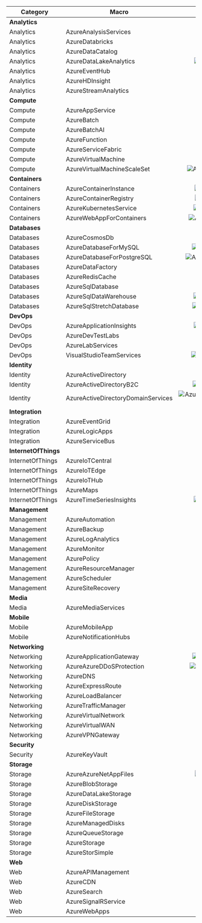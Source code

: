 Category | Macro | Color | Mono  | Url
  ---    |  ---  | :---:  | :---: | ---
**Analytics** | | | | **Analytics/all.puml**
Analytics |AzureAnalysisServices | |![AzureAnalysisServices](Analytics/AzureAnalysisServices(m).png?raw=true) |Analytics/AzureAnalysisServices.puml
Analytics |AzureDatabricks |![AzureDatabricks](Analytics/AzureDatabricks.png?raw=true) |![AzureDatabricks](Analytics/AzureDatabricks(m).png?raw=true) |Analytics/AzureDatabricks.puml
Analytics |AzureDataCatalog |![AzureDataCatalog](Analytics/AzureDataCatalog.png?raw=true) |![AzureDataCatalog](Analytics/AzureDataCatalog(m).png?raw=true) |Analytics/AzureDataCatalog.puml
Analytics |AzureDataLakeAnalytics |![AzureDataLakeAnalytics](Analytics/AzureDataLakeAnalytics.png?raw=true) |![AzureDataLakeAnalytics](Analytics/AzureDataLakeAnalytics(m).png?raw=true) |Analytics/AzureDataLakeAnalytics.puml
Analytics |AzureEventHub |![AzureEventHub](Analytics/AzureEventHub.png?raw=true) |![AzureEventHub](Analytics/AzureEventHub(m).png?raw=true) |Analytics/AzureEventHub.puml
Analytics |AzureHDInsight |![AzureHDInsight](Analytics/AzureHDInsight.png?raw=true) |![AzureHDInsight](Analytics/AzureHDInsight(m).png?raw=true) |Analytics/AzureHDInsight.puml
Analytics |AzureStreamAnalytics |![AzureStreamAnalytics](Analytics/AzureStreamAnalytics.png?raw=true) |![AzureStreamAnalytics](Analytics/AzureStreamAnalytics(m).png?raw=true) |Analytics/AzureStreamAnalytics.puml
**Compute** | | | | **Compute/all.puml**
Compute |AzureAppService |![AzureAppService](Compute/AzureAppService.png?raw=true) |![AzureAppService](Compute/AzureAppService(m).png?raw=true) |Compute/AzureAppService.puml
Compute |AzureBatch |![AzureBatch](Compute/AzureBatch.png?raw=true) |![AzureBatch](Compute/AzureBatch(m).png?raw=true) |Compute/AzureBatch.puml
Compute |AzureBatchAI |![AzureBatchAI](Compute/AzureBatchAI.png?raw=true) |![AzureBatchAI](Compute/AzureBatchAI(m).png?raw=true) |Compute/AzureBatchAI.puml
Compute |AzureFunction |![AzureFunction](Compute/AzureFunction.png?raw=true) |![AzureFunction](Compute/AzureFunction(m).png?raw=true) |Compute/AzureFunction.puml
Compute |AzureServiceFabric |![AzureServiceFabric](Compute/AzureServiceFabric.png?raw=true) |![AzureServiceFabric](Compute/AzureServiceFabric(m).png?raw=true) |Compute/AzureServiceFabric.puml
Compute |AzureVirtualMachine |![AzureVirtualMachine](Compute/AzureVirtualMachine.png?raw=true) |![AzureVirtualMachine](Compute/AzureVirtualMachine(m).png?raw=true) |Compute/AzureVirtualMachine.puml
Compute |AzureVirtualMachineScaleSet |![AzureVirtualMachineScaleSet](Compute/AzureVirtualMachineScaleSet.png?raw=true) |![AzureVirtualMachineScaleSet](Compute/AzureVirtualMachineScaleSet(m).png?raw=true) |Compute/AzureVirtualMachineScaleSet.puml
**Containers** | | | | **Containers/all.puml**
Containers |AzureContainerInstance |![AzureContainerInstance](Containers/AzureContainerInstance.png?raw=true) |![AzureContainerInstance](Containers/AzureContainerInstance(m).png?raw=true) |Containers/AzureContainerInstance.puml
Containers |AzureContainerRegistry |![AzureContainerRegistry](Containers/AzureContainerRegistry.png?raw=true) |![AzureContainerRegistry](Containers/AzureContainerRegistry(m).png?raw=true) |Containers/AzureContainerRegistry.puml
Containers |AzureKubernetesService |![AzureKubernetesService](Containers/AzureKubernetesService.png?raw=true) |![AzureKubernetesService](Containers/AzureKubernetesService(m).png?raw=true) |Containers/AzureKubernetesService.puml
Containers |AzureWebAppForContainers |![AzureWebAppForContainers](Containers/AzureWebAppForContainers.png?raw=true) |![AzureWebAppForContainers](Containers/AzureWebAppForContainers(m).png?raw=true) |Containers/AzureWebAppForContainers.puml
**Databases** | | | | **Databases/all.puml**
Databases |AzureCosmosDb |![AzureCosmosDb](Databases/AzureCosmosDb.png?raw=true) |![AzureCosmosDb](Databases/AzureCosmosDb(m).png?raw=true) |Databases/AzureCosmosDb.puml
Databases |AzureDatabaseForMySQL |![AzureDatabaseForMySQL](Databases/AzureDatabaseForMySQL.png?raw=true) |![AzureDatabaseForMySQL](Databases/AzureDatabaseForMySQL(m).png?raw=true) |Databases/AzureDatabaseForMySQL.puml
Databases |AzureDatabaseForPostgreSQL |![AzureDatabaseForPostgreSQL](Databases/AzureDatabaseForPostgreSQL.png?raw=true) |![AzureDatabaseForPostgreSQL](Databases/AzureDatabaseForPostgreSQL(m).png?raw=true) |Databases/AzureDatabaseForPostgreSQL.puml
Databases |AzureDataFactory |![AzureDataFactory](Databases/AzureDataFactory.png?raw=true) |![AzureDataFactory](Databases/AzureDataFactory(m).png?raw=true) |Databases/AzureDataFactory.puml
Databases |AzureRedisCache |![AzureRedisCache](Databases/AzureRedisCache.png?raw=true) |![AzureRedisCache](Databases/AzureRedisCache(m).png?raw=true) |Databases/AzureRedisCache.puml
Databases |AzureSqlDatabase |![AzureSqlDatabase](Databases/AzureSqlDatabase.png?raw=true) |![AzureSqlDatabase](Databases/AzureSqlDatabase(m).png?raw=true) |Databases/AzureSqlDatabase.puml
Databases |AzureSqlDataWarehouse |![AzureSqlDataWarehouse](Databases/AzureSqlDataWarehouse.png?raw=true) |![AzureSqlDataWarehouse](Databases/AzureSqlDataWarehouse(m).png?raw=true) |Databases/AzureSqlDataWarehouse.puml
Databases |AzureSqlStretchDatabase |![AzureSqlStretchDatabase](Databases/AzureSqlStretchDatabase.png?raw=true) |![AzureSqlStretchDatabase](Databases/AzureSqlStretchDatabase(m).png?raw=true) |Databases/AzureSqlStretchDatabase.puml
**DevOps** | | | | **DevOps/all.puml**
DevOps |AzureApplicationInsights |![AzureApplicationInsights](DevOps/AzureApplicationInsights.png?raw=true) |![AzureApplicationInsights](DevOps/AzureApplicationInsights(m).png?raw=true) |DevOps/AzureApplicationInsights.puml
DevOps |AzureDevTestLabs |![AzureDevTestLabs](DevOps/AzureDevTestLabs.png?raw=true) |![AzureDevTestLabs](DevOps/AzureDevTestLabs(m).png?raw=true) |DevOps/AzureDevTestLabs.puml
DevOps |AzureLabServices |![AzureLabServices](DevOps/AzureLabServices.png?raw=true) |![AzureLabServices](DevOps/AzureLabServices(m).png?raw=true) |DevOps/AzureLabServices.puml
DevOps |VisualStudioTeamServices |![VisualStudioTeamServices](DevOps/VisualStudioTeamServices.png?raw=true) |![VisualStudioTeamServices](DevOps/VisualStudioTeamServices(m).png?raw=true) |DevOps/VisualStudioTeamServices.puml
**Identity** | | | | **Identity/all.puml**
Identity |AzureActiveDirectory |![AzureActiveDirectory](Identity/AzureActiveDirectory.png?raw=true) |![AzureActiveDirectory](Identity/AzureActiveDirectory(m).png?raw=true) |Identity/AzureActiveDirectory.puml
Identity |AzureActiveDirectoryB2C |![AzureActiveDirectoryB2C](Identity/AzureActiveDirectoryB2C.png?raw=true) |![AzureActiveDirectoryB2C](Identity/AzureActiveDirectoryB2C(m).png?raw=true) |Identity/AzureActiveDirectoryB2C.puml
Identity |AzureActiveDirectoryDomainServices |![AzureActiveDirectoryDomainServices](Identity/AzureActiveDirectoryDomainServices.png?raw=true) |![AzureActiveDirectoryDomainServices](Identity/AzureActiveDirectoryDomainServices(m).png?raw=true) |Identity/AzureActiveDirectoryDomainServices.puml
**Integration** | | | | **Integration/all.puml**
Integration |AzureEventGrid |![AzureEventGrid](Integration/AzureEventGrid.png?raw=true) |![AzureEventGrid](Integration/AzureEventGrid(m).png?raw=true) |Integration/AzureEventGrid.puml
Integration |AzureLogicApps |![AzureLogicApps](Integration/AzureLogicApps.png?raw=true) |![AzureLogicApps](Integration/AzureLogicApps(m).png?raw=true) |Integration/AzureLogicApps.puml
Integration |AzureServiceBus |![AzureServiceBus](Integration/AzureServiceBus.png?raw=true) |![AzureServiceBus](Integration/AzureServiceBus(m).png?raw=true) |Integration/AzureServiceBus.puml
**InternetOfThings** | | | | **InternetOfThings/all.puml**
InternetOfThings |AzureIoTCentral | |![AzureIoTCentral](InternetOfThings/AzureIoTCentral(m).png?raw=true) |InternetOfThings/AzureIoTCentral.puml
InternetOfThings |AzureIoTEdge |![AzureIoTEdge](InternetOfThings/AzureIoTEdge.png?raw=true) |![AzureIoTEdge](InternetOfThings/AzureIoTEdge(m).png?raw=true) |InternetOfThings/AzureIoTEdge.puml
InternetOfThings |AzureIoTHub |![AzureIoTHub](InternetOfThings/AzureIoTHub.png?raw=true) |![AzureIoTHub](InternetOfThings/AzureIoTHub(m).png?raw=true) |InternetOfThings/AzureIoTHub.puml
InternetOfThings |AzureMaps |![AzureMaps](InternetOfThings/AzureMaps.png?raw=true) |![AzureMaps](InternetOfThings/AzureMaps(m).png?raw=true) |InternetOfThings/AzureMaps.puml
InternetOfThings |AzureTimeSeriesInsights |![AzureTimeSeriesInsights](InternetOfThings/AzureTimeSeriesInsights.png?raw=true) |![AzureTimeSeriesInsights](InternetOfThings/AzureTimeSeriesInsights(m).png?raw=true) |InternetOfThings/AzureTimeSeriesInsights.puml
**Management** | | | | **Management/all.puml**
Management |AzureAutomation |![AzureAutomation](Management/AzureAutomation.png?raw=true) |![AzureAutomation](Management/AzureAutomation(m).png?raw=true) |Management/AzureAutomation.puml
Management |AzureBackup |![AzureBackup](Management/AzureBackup.png?raw=true) |![AzureBackup](Management/AzureBackup(m).png?raw=true) |Management/AzureBackup.puml
Management |AzureLogAnalytics | |![AzureLogAnalytics](Management/AzureLogAnalytics(m).png?raw=true) |Management/AzureLogAnalytics.puml
Management |AzureMonitor |![AzureMonitor](Management/AzureMonitor.png?raw=true) |![AzureMonitor](Management/AzureMonitor(m).png?raw=true) |Management/AzureMonitor.puml
Management |AzurePolicy |![AzurePolicy](Management/AzurePolicy.png?raw=true) |![AzurePolicy](Management/AzurePolicy(m).png?raw=true) |Management/AzurePolicy.puml
Management |AzureResourceManager | |![AzureResourceManager](Management/AzureResourceManager(m).png?raw=true) |Management/AzureResourceManager.puml
Management |AzureScheduler |![AzureScheduler](Management/AzureScheduler.png?raw=true) |![AzureScheduler](Management/AzureScheduler(m).png?raw=true) |Management/AzureScheduler.puml
Management |AzureSiteRecovery |![AzureSiteRecovery](Management/AzureSiteRecovery.png?raw=true) |![AzureSiteRecovery](Management/AzureSiteRecovery(m).png?raw=true) |Management/AzureSiteRecovery.puml
**Media** | | | | **Media/all.puml**
Media |AzureMediaServices |![AzureMediaServices](Media/AzureMediaServices.png?raw=true) |![AzureMediaServices](Media/AzureMediaServices(m).png?raw=true) |Media/AzureMediaServices.puml
**Mobile** | | | | **Mobile/all.puml**
Mobile |AzureMobileApp |![AzureMobileApp](Mobile/AzureMobileApp.png?raw=true) |![AzureMobileApp](Mobile/AzureMobileApp(m).png?raw=true) |Mobile/AzureMobileApp.puml
Mobile |AzureNotificationHubs |![AzureNotificationHubs](Mobile/AzureNotificationHubs.png?raw=true) |![AzureNotificationHubs](Mobile/AzureNotificationHubs(m).png?raw=true) |Mobile/AzureNotificationHubs.puml
**Networking** | | | | **Networking/all.puml**
Networking |AzureApplicationGateway |![AzureApplicationGateway](Networking/AzureApplicationGateway.png?raw=true) |![AzureApplicationGateway](Networking/AzureApplicationGateway(m).png?raw=true) |Networking/AzureApplicationGateway.puml
Networking |AzureAzureDDoSProtection |![AzureAzureDDoSProtection](Networking/AzureAzureDDoSProtection.png?raw=true) |![AzureAzureDDoSProtection](Networking/AzureAzureDDoSProtection(m).png?raw=true) |Networking/AzureAzureDDoSProtection.puml
Networking |AzureDNS |![AzureDNS](Networking/AzureDNS.png?raw=true) |![AzureDNS](Networking/AzureDNS(m).png?raw=true) |Networking/AzureDNS.puml
Networking |AzureExpressRoute |![AzureExpressRoute](Networking/AzureExpressRoute.png?raw=true) |![AzureExpressRoute](Networking/AzureExpressRoute(m).png?raw=true) |Networking/AzureExpressRoute.puml
Networking |AzureLoadBalancer |![AzureLoadBalancer](Networking/AzureLoadBalancer.png?raw=true) |![AzureLoadBalancer](Networking/AzureLoadBalancer(m).png?raw=true) |Networking/AzureLoadBalancer.puml
Networking |AzureTrafficManager |![AzureTrafficManager](Networking/AzureTrafficManager.png?raw=true) |![AzureTrafficManager](Networking/AzureTrafficManager(m).png?raw=true) |Networking/AzureTrafficManager.puml
Networking |AzureVirtualNetwork |![AzureVirtualNetwork](Networking/AzureVirtualNetwork.png?raw=true) |![AzureVirtualNetwork](Networking/AzureVirtualNetwork(m).png?raw=true) |Networking/AzureVirtualNetwork.puml
Networking |AzureVirtualWAN |![AzureVirtualWAN](Networking/AzureVirtualWAN.png?raw=true) |![AzureVirtualWAN](Networking/AzureVirtualWAN(m).png?raw=true) |Networking/AzureVirtualWAN.puml
Networking |AzureVPNGateway |![AzureVPNGateway](Networking/AzureVPNGateway.png?raw=true) |![AzureVPNGateway](Networking/AzureVPNGateway(m).png?raw=true) |Networking/AzureVPNGateway.puml
**Security** | | | | **Security/all.puml**
Security |AzureKeyVault |![AzureKeyVault](Security/AzureKeyVault.png?raw=true) |![AzureKeyVault](Security/AzureKeyVault(m).png?raw=true) |Security/AzureKeyVault.puml
**Storage** | | | | **Storage/all.puml**
Storage |AzureAzureNetAppFiles |![AzureAzureNetAppFiles](Storage/AzureAzureNetAppFiles.png?raw=true) |![AzureAzureNetAppFiles](Storage/AzureAzureNetAppFiles(m).png?raw=true) |Storage/AzureAzureNetAppFiles.puml
Storage |AzureBlobStorage | |![AzureBlobStorage](Storage/AzureBlobStorage(m).png?raw=true) |Storage/AzureBlobStorage.puml
Storage |AzureDataLakeStorage |![AzureDataLakeStorage](Storage/AzureDataLakeStorage.png?raw=true) |![AzureDataLakeStorage](Storage/AzureDataLakeStorage(m).png?raw=true) |Storage/AzureDataLakeStorage.puml
Storage |AzureDiskStorage |![AzureDiskStorage](Storage/AzureDiskStorage.png?raw=true) |![AzureDiskStorage](Storage/AzureDiskStorage(m).png?raw=true) |Storage/AzureDiskStorage.puml
Storage |AzureFileStorage | |![AzureFileStorage](Storage/AzureFileStorage(m).png?raw=true) |Storage/AzureFileStorage.puml
Storage |AzureManagedDisks |![AzureManagedDisks](Storage/AzureManagedDisks.png?raw=true) |![AzureManagedDisks](Storage/AzureManagedDisks(m).png?raw=true) |Storage/AzureManagedDisks.puml
Storage |AzureQueueStorage | |![AzureQueueStorage](Storage/AzureQueueStorage(m).png?raw=true) |Storage/AzureQueueStorage.puml
Storage |AzureStorage | |![AzureStorage](Storage/AzureStorage(m).png?raw=true) |Storage/AzureStorage.puml
Storage |AzureStorSimple |![AzureStorSimple](Storage/AzureStorSimple.png?raw=true) |![AzureStorSimple](Storage/AzureStorSimple(m).png?raw=true) |Storage/AzureStorSimple.puml
**Web** | | | | **Web/all.puml**
Web |AzureAPIManagement |![AzureAPIManagement](Web/AzureAPIManagement.png?raw=true) |![AzureAPIManagement](Web/AzureAPIManagement(m).png?raw=true) |Web/AzureAPIManagement.puml
Web |AzureCDN |![AzureCDN](Web/AzureCDN.png?raw=true) |![AzureCDN](Web/AzureCDN(m).png?raw=true) |Web/AzureCDN.puml
Web |AzureSearch |![AzureSearch](Web/AzureSearch.png?raw=true) |![AzureSearch](Web/AzureSearch(m).png?raw=true) |Web/AzureSearch.puml
Web |AzureSignalRService |![AzureSignalRService](Web/AzureSignalRService.png?raw=true) |![AzureSignalRService](Web/AzureSignalRService(m).png?raw=true) |Web/AzureSignalRService.puml
Web |AzureWebApps |![AzureWebApps](Web/AzureWebApps.png?raw=true) |![AzureWebApps](Web/AzureWebApps(m).png?raw=true) |Web/AzureWebApps.puml
